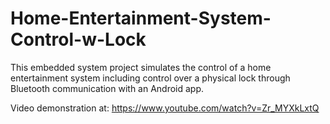 Home-Entertainment-System-Control-w-Lock
========================================

This embedded system project simulates the control of a home entertainment system including control over a physical lock through Bluetooth communication with an Android app.

Video demonstration at: <https://www.youtube.com/watch?v=Zr_MYXkLxtQ> 
